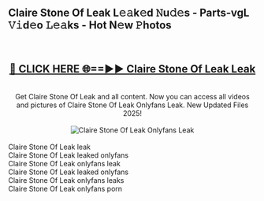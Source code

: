 <h2>Claire Stone Of Leak L𝚎𝚊k𝚎d 𝙽u𝚍𝚎s - Parts-vgL 𝚅𝚒d𝚎o 𝙻𝚎𝚊ks - Hot N𝚎w 𝙿hotos </h2>
<br>
<div align="center">
<h2><a href="https://213.232.235.80/live/video.php?q=claire-stone-of-leak" rel="nofollow">🔴 CLICK HERE 🌐==►► Claire Stone Of Leak Leak</a></h2>
<br>
Get Claire Stone Of Leak and all content. Now you can access all videos and pictures of Claire Stone Of Leak Onlyfans Leak. New Updated Files 2025!
<br>
<br>
<a href="https://213.232.235.80/live/video.php?q=claire-stone-of-leak" rel="nofollow" data-target="animated-image.originalLink"><img src="https://i.imgur.com/1EjSzPs.png" alt="Claire Stone Of Leak Onlyfans Leak" style="max-width: 100%; display: inline-block;" data-target="animated-image.originalImage"></a>
</div>
<br>
Claire Stone Of Leak leak<br>
Claire Stone Of Leak leaked onlyfans<br>
Claire Stone Of Leak onlyfans leak<br>
Claire Stone Of Leak leaked onlyfans<br>
Claire Stone Of Leak onlyfans leaks<br>
Claire Stone Of Leak onlyfans porn
